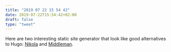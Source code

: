 ```yaml
---
title: "2019 07 22 15 54 42"
date: 2019-07-22T15:54:42+02:00
draft: false
type: "tweet"
---
```

Here are two interesting static site generator that look like good alternatives to Hugo: [Nikola](https://getnikola.com) and [Middleman](https://middlemanapp.com).
